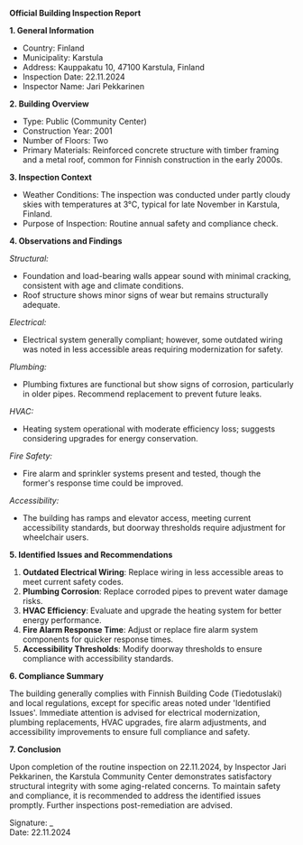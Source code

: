 **Official Building Inspection Report**

**1. General Information**

- Country: Finland  
- Municipality: Karstula  
- Address: Kauppakatu 10, 47100 Karstula, Finland  
- Inspection Date: 22.11.2024  
- Inspector Name: Jari Pekkarinen

**2. Building Overview**

- Type: Public (Community Center)  
- Construction Year: 2001  
- Number of Floors: Two  
- Primary Materials: Reinforced concrete structure with timber framing and a metal roof, common for Finnish construction in the early 2000s.

**3. Inspection Context**

- Weather Conditions: The inspection was conducted under partly cloudy skies with temperatures at 3°C, typical for late November in Karstula, Finland.  
- Purpose of Inspection: Routine annual safety and compliance check.

**4. Observations and Findings**

*Structural:*  
- Foundation and load-bearing walls appear sound with minimal cracking, consistent with age and climate conditions.  
- Roof structure shows minor signs of wear but remains structurally adequate.  

*Electrical:*  
- Electrical system generally compliant; however, some outdated wiring was noted in less accessible areas requiring modernization for safety.  

*Plumbing:*  
- Plumbing fixtures are functional but show signs of corrosion, particularly in older pipes. Recommend replacement to prevent future leaks.  

*HVAC:*  
- Heating system operational with moderate efficiency loss; suggests considering upgrades for energy conservation.  

*Fire Safety:*  
- Fire alarm and sprinkler systems present and tested, though the former's response time could be improved.  

*Accessibility:*  
- The building has ramps and elevator access, meeting current accessibility standards, but doorway thresholds require adjustment for wheelchair users.

**5. Identified Issues and Recommendations**

1. **Outdated Electrical Wiring**: Replace wiring in less accessible areas to meet current safety codes.  
2. **Plumbing Corrosion**: Replace corroded pipes to prevent water damage risks.  
3. **HVAC Efficiency**: Evaluate and upgrade the heating system for better energy performance.  
4. **Fire Alarm Response Time**: Adjust or replace fire alarm system components for quicker response times.  
5. **Accessibility Thresholds**: Modify doorway thresholds to ensure compliance with accessibility standards.

**6. Compliance Summary**

The building generally complies with Finnish Building Code (Tiedotuslaki) and local regulations, except for specific areas noted under 'Identified Issues'. Immediate attention is advised for electrical modernization, plumbing replacements, HVAC upgrades, fire alarm adjustments, and accessibility improvements to ensure full compliance and safety.

**7. Conclusion**

Upon completion of the routine inspection on 22.11.2024, by Inspector Jari Pekkarinen, the Karstula Community Center demonstrates satisfactory structural integrity with some aging-related concerns. To maintain safety and compliance, it is recommended to address the identified issues promptly. Further inspections post-remediation are advised.

Signature: _  
Date: 22.11.2024